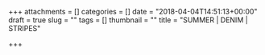+++
attachments = []
categories = []
date = "2018-04-04T14:51:13+00:00"
draft = true
slug = ""
tags = []
thumbnail = ""
title = "SUMMER | DENIM | STRIPES"

+++
